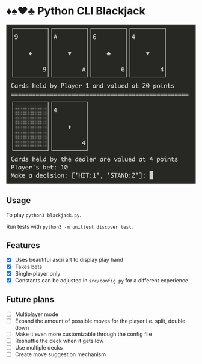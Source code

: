 # ♦♠♥♣️ Python CLI Blackjack

<img src="images/demo.png">

## Usage

To play `python3 blackjack.py`.

Run tests with `python3 -m unittest discover test`.

## Features

- [x] Uses beautiful ascii art to display play hand
- [x] Takes bets
- [x] Single-player only
- [x] Constants can be adjusted in `src/config.py` for a different experience

## Future plans

- [ ] Multiplayer mode
- [ ] Expand the amount of possible moves for the player i.e. split, double down
- [ ] Make it even more customizable through the config file
- [ ] Reshuffle the deck when it gets low
- [ ] Use multiple decks
- [ ] Create move suggestion mechanism
